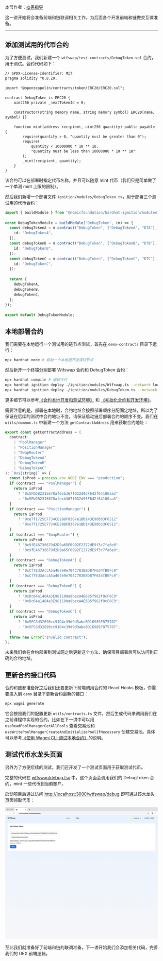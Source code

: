 本节作者：[@愚指导](https://x.com/yudao1024)

这一讲开始将会准备前端和链联调相关工作，为后面各个开发前端和链做交互做准备。

---

## 添加测试用的代币合约

为了方便测试，我们新建一个 `wtfswap/test-contracts/DebugToken.sol` 合约，用于测试。合约代码如下：

```solidity
// SPDX-License-Identifier: MIT
pragma solidity ^0.8.20;

import "@openzeppelin/contracts/token/ERC20/ERC20.sol";

contract DebugToken is ERC20 {
    uint256 private _nextTokenId = 0;

    constructor(string memory name, string memory symbol) ERC20(name, symbol) {}

    function mint(address recipient, uint256 quantity) public payable {
        require(quantity > 0, "quantity must be greater than 0");
        require(
            quantity < 10000000 * 10 ** 18,
            "quantity must be less than 10000000 * 10 ** 18"
        );
        _mint(recipient, quantity);
    }
}
```

该合约可以在部署时指定代币名称，并且可以随意 mint 代币（我们只是简单做了一个单测 mint 上限的限制）。

然后我们新增一个部署文件 `ignition/modules/DebugToken.ts`，用于部署三个测试用的代币合约：

```typescript
import { buildModule } from "@nomicfoundation/hardhat-ignition/modules";

const DebugTokenModule = buildModule("DebugToken", (m) => {
  const debugTokenA = m.contract("DebugToken", ["DebugTokenA", "DTA"], {
    id: "DebugTokenA",
  });
  const debugTokenB = m.contract("DebugToken", ["DebugTokenB", "DTB"], {
    id: "DebugTokenB",
  });
  const debugTokenC = m.contract("DebugToken", ["DebugTokenC", "DTC"], {
    id: "DebugTokenC",
  });

  return {
    debugTokenA,
    debugTokenB,
    debugTokenC,
  };
});

export default DebugTokenModule;
```

## 本地部署合约

我们需要在本地运行一个测试用的链节点测试，首先在 `demo-contracts` 目录下运行：

```sh
npx hardhat node # 启动一个本地链开发调试节点
```

然后新开一个终端分别部署 Wtfswap 合约和 DebugToken 合约：

```sh
npx hardhat compile # 编译合约
npx hardhat ignition deploy ./ignition/modules/Wtfswap.ts --network localhost # 部署 Wtfswap 合约
npx hardhat ignition deploy ./ignition/modules/DebugToken.ts --network localhost # 部署 DebugToken 合约
```

更多细节可以参考[《合约本地开发和测试环境》](../14_LocalDev/readme.md) 和 [《初始化合约和开发环境》](../P102_InitContracts/readme.md)。

需要注意的是，部署在本地时，合约地址会按照部署顺序分配固定地址，所以为了保证在后续的测试中合约地址不变，请保证启动链后部署合约的顺序不变。我们在 `utils/common.ts` 中新建一个方法 `getContractAddress` 用来获取合约地址：

```typescript
export const getContractAddress = (
  contract:
    | "PoolManager"
    | "PositionManager"
    | "SwapRouter"
    | "DebugTokenA"
    | "DebugTokenB"
    | "DebugTokenC"
): `0x${string}` => {
  const isProd = process.env.NODE_ENV === "production";
  if (contract === "PoolManager") {
    return isProd
      ? "0x5FbDB2315678afecb367f032d93F642f64180aa3"
      : "0x5FbDB2315678afecb367f032d93F642f64180aa3";
  }
  if (contract === "PositionManager") {
    return isProd
      ? "0xe7f1725E7734CE288F8367e1Bb143E90bb3F0512"
      : "0xe7f1725E7734CE288F8367e1Bb143E90bb3F0512";
  }
  if (contract === "SwapRouter") {
    return isProd
      ? "0x9fE46736679d2D9a65F0992F2272dE9f3c7fa6e0"
      : "0x9fE46736679d2D9a65F0992F2272dE9f3c7fa6e0";
  }
  if (contract === "DebugTokenA") {
    return isProd
      ? "0xCf7Ed3AccA5a467e9e704C703E8D87F634fB0Fc9"
      : "0xCf7Ed3AccA5a467e9e704C703E8D87F634fB0Fc9";
  }
  if (contract === "DebugTokenB") {
    return isProd
      ? "0xDc64a140Aa3E981100a9becA4E685f962f0cF6C9"
      : "0xDc64a140Aa3E981100a9becA4E685f962f0cF6C9";
  }
  if (contract === "DebugTokenC") {
    return isProd
      ? "0x5FC8d32690cc91D4c39d9d3abcBD16989F875707"
      : "0x5FC8d32690cc91D4c39d9d3abcBD16989F875707";
  }
  throw new Error("Invalid contract");
};
```

未来我们会在合约部署到测试网之后更新这个方法，确保项目部署后可以访问到正确的合约地址。

## 更新合约接口代码

合约和链都准备好之后我们还要更新下前端调用合约的 React Hooks 模板，你需要进入到 `demo` 目录下更新合约最新的接口：

```sh
npx wagmi generate
```

它会按照我们的配置更新 `utils/contracts.ts` 文件，然后生成代码来调用我们在之前课程中实现的合约。比如在下一讲中可以用 `useReadPoolManagerGetAllPools` 查看交易池和 `useWritePoolManagerCreateAndInitializePoolIfNecessary` 创建交易池。具体可以参考[《使用 Wagmi CLI 调试本地合约》](../15_WagmiCli/readme.md)的说明。

## 测试代币水龙头页面

另外为了方便后续的测试，我们还开发了一个测试页面用于获取测试代币。

完整的代码在 [wtfswap/debug.tsx](../demo/pages/wtfswap/debug.tsx) 中，这个页面会调用我们的 DebugToken 合约，mint 一些代币到当前账户。

启动项目后通过访问 [http://localhost:3000/wtfswap/debug](http://localhost:3000/wtfswap/debug) 即可通过该水龙头页面领取代币：

![debugtoken](./img/debugtoken.png)

至此我们就准备好了前端和链的联调准备，下一讲开始我们会添加相关代码，完善我们的 DEX 前端逻辑。
